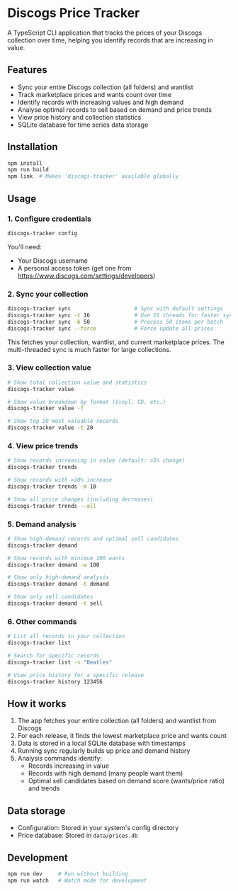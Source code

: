 # Discogs Price Tracker

A TypeScript CLI application that tracks the prices of your Discogs collection over time, helping you identify records that are increasing in value.

## Features

- Sync your entire Discogs collection (all folders) and wantlist
- Track marketplace prices and wants count over time
- Identify records with increasing values and high demand
- Analyse optimal records to sell based on demand and price trends
- View price history and collection statistics
- SQLite database for time series data storage

## Installation

```bash
npm install
npm run build
npm link  # Makes 'discogs-tracker' available globally
```

## Usage

### 1. Configure credentials

```bash
discogs-tracker config
```

You'll need:
- Your Discogs username
- A personal access token (get one from https://www.discogs.com/settings/developers)

### 2. Sync your collection

```bash
discogs-tracker sync                    # Sync with default settings
discogs-tracker sync -t 16              # Use 16 threads for faster sync
discogs-tracker sync -b 50              # Process 50 items per batch
discogs-tracker sync --force            # Force update all prices
```

This fetches your collection, wantlist, and current marketplace prices. The multi-threaded sync is much faster for large collections.

### 3. View collection value

```bash
# Show total collection value and statistics
discogs-tracker value

# Show value breakdown by format (Vinyl, CD, etc.)
discogs-tracker value -f

# Show top 20 most valuable records
discogs-tracker value -t 20
```

### 4. View price trends

```bash
# Show records increasing in value (default: >5% change)
discogs-tracker trends

# Show records with >10% increase
discogs-tracker trends -m 10

# Show all price changes (including decreases)
discogs-tracker trends --all
```

### 5. Demand analysis

```bash
# Show high-demand records and optimal sell candidates
discogs-tracker demand

# Show records with minimum 100 wants
discogs-tracker demand -w 100

# Show only high-demand analysis
discogs-tracker demand -t demand

# Show only sell candidates
discogs-tracker demand -t sell
```

### 6. Other commands

```bash
# List all records in your collection
discogs-tracker list

# Search for specific records
discogs-tracker list -s "Beatles"

# View price history for a specific release
discogs-tracker history 123456
```

## How it works

1. The app fetches your entire collection (all folders) and wantlist from Discogs
2. For each release, it finds the lowest marketplace price and wants count
3. Data is stored in a local SQLite database with timestamps
4. Running sync regularly builds up price and demand history
5. Analysis commands identify:
   - Records increasing in value
   - Records with high demand (many people want them)
   - Optimal sell candidates based on demand score (wants/price ratio) and trends

## Data storage

- Configuration: Stored in your system's config directory
- Price database: Stored in `data/prices.db`

## Development

```bash
npm run dev     # Run without building
npm run watch   # Watch mode for development
```